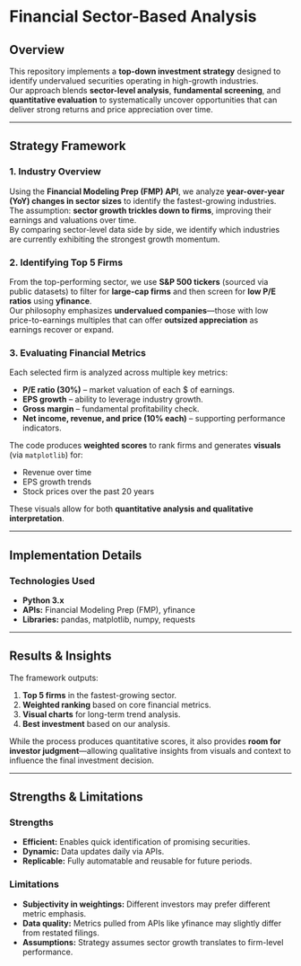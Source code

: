 # Financial Sector-Based Analysis

## Overview
This repository implements a **top-down investment strategy** designed to identify undervalued securities operating in high-growth industries.  
Our approach blends **sector-level analysis**, **fundamental screening**, and **quantitative evaluation** to systematically uncover opportunities that can deliver strong returns and price appreciation over time.

---

## Strategy Framework

### 1. Industry Overview
Using the **Financial Modeling Prep (FMP) API**, we analyze **year-over-year (YoY) changes in sector sizes** to identify the fastest-growing industries.  
The assumption: **sector growth trickles down to firms**, improving their earnings and valuations over time.  
By comparing sector-level data side by side, we identify which industries are currently exhibiting the strongest growth momentum.

### 2. Identifying Top 5 Firms
From the top-performing sector, we use **S&P 500 tickers** (sourced via public datasets) to filter for **large-cap firms** and then screen for **low P/E ratios** using **yfinance**.  
Our philosophy emphasizes **undervalued companies**—those with low price-to-earnings multiples that can offer **outsized appreciation** as earnings recover or expand.

### 3. Evaluating Financial Metrics
Each selected firm is analyzed across multiple key metrics:
- **P/E ratio (30%)** – market valuation of each $ of earnings.  
- **EPS growth** – ability to leverage industry growth.  
- **Gross margin** – fundamental profitability check.  
- **Net income, revenue, and price (10% each)** – supporting performance indicators.  

The code produces **weighted scores** to rank firms and generates **visuals** (via `matplotlib`) for:
- Revenue over time  
- EPS growth trends  
- Stock prices over the past 20 years  

These visuals allow for both **quantitative analysis and qualitative interpretation**.

---

## Implementation Details

### Technologies Used
- **Python 3.x**
- **APIs:** Financial Modeling Prep (FMP), yfinance
- **Libraries:** pandas, matplotlib, numpy, requests

---

## Results & Insights
The framework outputs:
1. **Top 5 firms** in the fastest-growing sector.  
2. **Weighted ranking** based on core financial metrics.  
3. **Visual charts** for long-term trend analysis.
4. **Best investment** based on our analysis.

While the process produces quantitative scores, it also provides **room for investor judgment**—allowing qualitative insights from visuals and context to influence the final investment decision.

---

## Strengths & Limitations

### Strengths
- **Efficient:** Enables quick identification of promising securities.  
- **Dynamic:** Data updates daily via APIs.  
- **Replicable:** Fully automatable and reusable for future periods.  

### Limitations
- **Subjectivity in weightings:** Different investors may prefer different metric emphasis.  
- **Data quality:** Metrics pulled from APIs like yfinance may slightly differ from restated filings.  
- **Assumptions:** Strategy assumes sector growth translates to firm-level performance.

